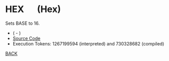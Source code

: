 # HEX &emsp; (Hex)
Sets BASE to 16.
* ( - )
* [Source Code](../words/core_ext/Hex.cs)
* Execution Tokens: 1267199594 (interpreted) and 730328682 (compiled)


[BACK](builtins.md#Hex)
